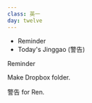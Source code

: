 ```yaml
---
class: 英一
day: twelve
---
```


- Reminder
- Today's Jinggao (警告)


Reminder

Make Dropbox folder.


警告 for Ren.




